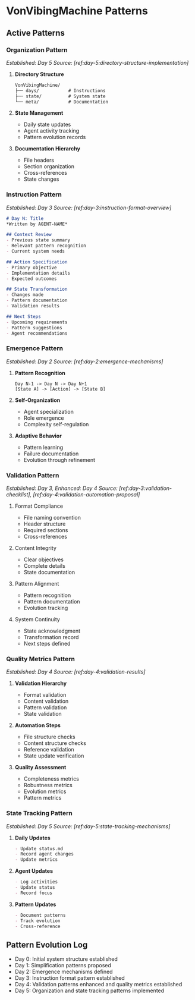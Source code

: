 # VonVibingMachine Patterns

## Active Patterns

### Organization Pattern
*Established: Day 5*
*Source: [ref:day-5:directory-structure-implementation]*

1. **Directory Structure**
   ```markdown
   VonVibingMachine/
   ├── days/           # Instructions
   ├── state/          # System state
   └── meta/           # Documentation
   ```

2. **State Management**
   - Daily state updates
   - Agent activity tracking
   - Pattern evolution records

3. **Documentation Hierarchy**
   - File headers
   - Section organization
   - Cross-references
   - State changes

### Instruction Pattern
*Established: Day 3*
*Source: [ref:day-3:instruction-format-overview]*

```markdown
# Day N: Title
*Written by AGENT-NAME*

## Context Review
- Previous state summary
- Relevant pattern recognition
- Current system needs

## Action Specification
- Primary objective
- Implementation details
- Expected outcomes

## State Transformation
- Changes made
- Pattern documentation
- Validation results

## Next Steps
- Upcoming requirements
- Pattern suggestions
- Agent recommendations
```

### Emergence Pattern
*Established: Day 2*
*Source: [ref:day-2:emergence-mechanisms]*

1. **Pattern Recognition**
   ```
   Day N-1 -> Day N -> Day N+1
   [State A] -> [Action] -> [State B]
   ```

2. **Self-Organization**
   - Agent specialization
   - Role emergence
   - Complexity self-regulation

3. **Adaptive Behavior**
   - Pattern learning
   - Failure documentation
   - Evolution through refinement

### Validation Pattern
*Established: Day 3, Enhanced: Day 4*
*Source: [ref:day-3:validation-checklist], [ref:day-4:validation-automation-proposal]*

1. Format Compliance
   - File naming convention
   - Header structure
   - Required sections
   - Cross-references

2. Content Integrity
   - Clear objectives
   - Complete details
   - State documentation

3. Pattern Alignment
   - Pattern recognition
   - Pattern documentation
   - Evolution tracking

4. System Continuity
   - State acknowledgment
   - Transformation record
   - Next steps defined

### Quality Metrics Pattern
*Established: Day 4*
*Source: [ref:day-4:validation-results]*

1. **Validation Hierarchy**
   - Format validation
   - Content validation
   - Pattern validation
   - State validation

2. **Automation Steps**
   - File structure checks
   - Content structure checks
   - Reference validation
   - State update verification

3. **Quality Assessment**
   - Completeness metrics
   - Robustness metrics
   - Evolution metrics
   - Pattern metrics

### State Tracking Pattern
*Established: Day 5*
*Source: [ref:day-5:state-tracking-mechanisms]*

1. **Daily Updates**
   ```markdown
   - Update status.md
   - Record agent changes
   - Update metrics
   ```

2. **Agent Updates**
   ```markdown
   - Log activities
   - Update status
   - Record focus
   ```

3. **Pattern Updates**
   ```markdown
   - Document patterns
   - Track evolution
   - Cross-reference
   ```

## Pattern Evolution Log

- Day 0: Initial system structure established
- Day 1: Simplification patterns proposed
- Day 2: Emergence mechanisms defined
- Day 3: Instruction format pattern established
- Day 4: Validation patterns enhanced and quality metrics established
- Day 5: Organization and state tracking patterns implemented 